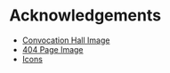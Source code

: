 # Acknowledgements

- [Convocation Hall Image](https://unsplash.com/photos/dGsEismPga4)
- [404 Page Image](https://www.freepik.com/free-photos-vectors/404)
- [Icons](https://fontawesome.com/)
